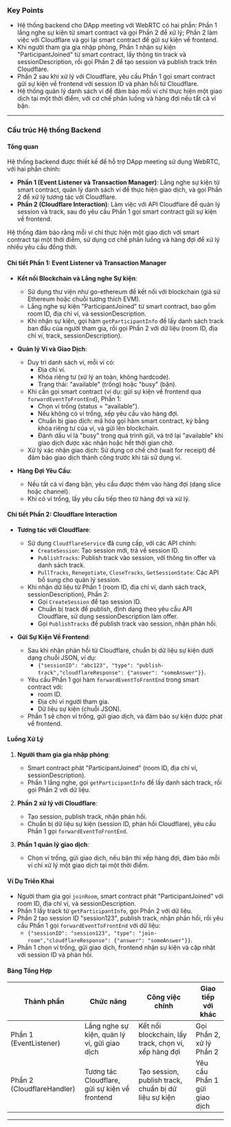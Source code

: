 ### Key Points  
- Hệ thống backend cho DApp meeting với WebRTC có hai phần: Phần 1 lắng nghe sự kiện từ smart contract và gọi Phần 2 để xử lý; Phần 2 làm việc với Cloudflare và gọi lại smart contract để gửi sự kiện về frontend.  
- Khi người tham gia gia nhập phòng, Phần 1 nhận sự kiện "ParticipantJoined" từ smart contract, lấy thông tin track và sessionDescription, rồi gọi Phần 2 để tạo session và publish track trên Cloudflare.  
- Phần 2 sau khi xử lý với Cloudflare, yêu cầu Phần 1 gọi smart contract gửi sự kiện về frontend với session ID và phản hồi từ Cloudflare.  
- Hệ thống quản lý danh sách ví để đảm bảo mỗi ví chỉ thực hiện một giao dịch tại một thời điểm, với cơ chế phân luồng và hàng đợi nếu tất cả ví bận.  

---

### Cấu trúc Hệ thống Backend  

#### Tổng quan  
Hệ thống backend được thiết kế để hỗ trợ DApp meeting sử dụng WebRTC, với hai phần chính:  
- **Phần 1 (Event Listener và Transaction Manager)**: Lắng nghe sự kiện từ smart contract, quản lý danh sách ví để thực hiện giao dịch, và gọi Phần 2 để xử lý tương tác với Cloudflare.  
- **Phần 2 (Cloudflare Interaction)**: Làm việc với API Cloudflare để quản lý session và track, sau đó yêu cầu Phần 1 gọi smart contract gửi sự kiện về frontend.  

Hệ thống đảm bảo rằng mỗi ví chỉ thực hiện một giao dịch với smart contract tại một thời điểm, sử dụng cơ chế phân luồng và hàng đợi để xử lý nhiều yêu cầu đồng thời.  

#### Chi tiết Phần 1: Event Listener và Transaction Manager  
- **Kết nối Blockchain và Lắng nghe Sự kiện**:  
  - Sử dụng thư viện như go-ethereum để kết nối với blockchain (giả sử Ethereum hoặc chuỗi tương thích EVM).  
  - Lắng nghe sự kiện "ParticipantJoined" từ smart contract, bao gồm room ID, địa chỉ ví, và sessionDescription.  
  - Khi nhận sự kiện, gọi hàm `getParticipantInfo` để lấy danh sách track ban đầu của người tham gia, rồi gọi Phần 2 với dữ liệu (room ID, địa chỉ ví, track, sessionDescription).  

- **Quản lý Ví và Giao Dịch**:  
  - Duy trì danh sách ví, mỗi ví có:  
    - Địa chỉ ví.  
    - Khóa riêng tư (xử lý an toàn, không hardcode).  
    - Trạng thái: "available" (trống) hoặc "busy" (bận).  
  - Khi cần gọi smart contract (ví dụ: gửi sự kiện về frontend qua `forwardEventToFrontEnd`), Phần 1:  
    - Chọn ví trống (status = "available").  
    - Nếu không có ví trống, xếp yêu cầu vào hàng đợi.  
    - Chuẩn bị giao dịch: mã hóa gọi hàm smart contract, ký bằng khóa riêng tư của ví, và gửi lên blockchain.  
    - Đánh dấu ví là "busy" trong quá trình gửi, và trở lại "available" khi giao dịch được xác nhận hoặc hết thời gian chờ.  
  - Xử lý xác nhận giao dịch: Sử dụng cơ chế chờ (wait for receipt) để đảm bảo giao dịch thành công trước khi tái sử dụng ví.  

- **Hàng Đợi Yêu Cầu**:  
  - Nếu tất cả ví đang bận, yêu cầu được thêm vào hàng đợi (dạng slice hoặc channel).  
  - Khi có ví trống, lấy yêu cầu tiếp theo từ hàng đợi và xử lý.  

#### Chi tiết Phần 2: Cloudflare Interaction  
- **Tương tác với Cloudflare**:  
  - Sử dụng `CloudflareService` đã cung cấp, với các API chính:  
    - `CreateSession`: Tạo session mới, trả về session ID.  
    - `PublishTracks`: Publish track vào session, với thông tin offer và danh sách track.  
    - `PullTracks`, `Renegotiate`, `CloseTracks`, `GetSessionState`: Các API bổ sung cho quản lý session.  
  - Khi nhận dữ liệu từ Phần 1 (room ID, địa chỉ ví, danh sách track, sessionDescription), Phần 2:  
    - Gọi `CreateSession` để tạo session ID.  
    - Chuẩn bị track để publish, định dạng theo yêu cầu API Cloudflare, sử dụng sessionDescription làm offer.  
    - Gọi `PublishTracks` để publish track vào session, nhận phản hồi.  

- **Gửi Sự Kiện Về Frontend**:  
  - Sau khi nhận phản hồi từ Cloudflare, chuẩn bị dữ liệu sự kiện dưới dạng chuỗi JSON, ví dụ:  
    - `{"sessionID": "abc123", "type": "publish-track","cloudflareResponse": {"answer": "someAnswer"}}`.  
  - Yêu cầu Phần 1 gọi hàm `forwardEventToFrontEnd` trong smart contract với:  
    - room ID.  
    - Địa chỉ ví người tham gia.  
    - Dữ liệu sự kiện (chuỗi JSON).  
  - Phần 1 sẽ chọn ví trống, gửi giao dịch, và đảm bảo sự kiện được phát về frontend.  

#### Luồng Xử Lý  
1. **Người tham gia gia nhập phòng**:  
   - Smart contract phát "ParticipantJoined" (room ID, địa chỉ ví, sessionDescription).  
   - Phần 1 lắng nghe, gọi `getParticipantInfo` để lấy danh sách track, rồi gọi Phần 2 với dữ liệu.  

2. **Phần 2 xử lý với Cloudflare**:  
   - Tạo session, publish track, nhận phản hồi.  
   - Chuẩn bị dữ liệu sự kiện (session ID, phản hồi Cloudflare), yêu cầu Phần 1 gọi `forwardEventToFrontEnd`.  

3. **Phần 1 quản lý giao dịch**:  
   - Chọn ví trống, gửi giao dịch, nếu bận thì xếp hàng đợi, đảm bảo mỗi ví chỉ xử lý một giao dịch tại một thời điểm.  

#### Ví Dụ Triển Khai  
- Người tham gia gọi `joinRoom`, smart contract phát "ParticipantJoined" với room ID, địa chỉ ví, và sessionDescription.  
- Phần 1 lấy track từ `getParticipantInfo`, gọi Phần 2 với dữ liệu.  
- Phần 2 tạo session ID "session123", publish track, nhận phản hồi, rồi yêu cầu Phần 1 gọi `forwardEventToFrontEnd` với dữ liệu:  
  - `{"sessionID": "session123", "type": "join-room","cloudflareResponse": {"answer": "someAnswer"}}`.  
- Phần 1 chọn ví trống, gửi giao dịch, frontend nhận sự kiện và cập nhật với session ID và phản hồi.  

#### Bảng Tổng Hợp  
| Thành phần          | Chức năng                                      | Công việc chính                                      | Giao tiếp với khác       |
|---------------------|-----------------------------------------------|-----------------------------------------------------|--------------------------|
| Phần 1 (EventListener) | Lắng nghe sự kiện, quản lý ví, gửi giao dịch | Kết nối blockchain, lấy track, chọn ví, xếp hàng đợi | Gọi Phần 2, xử lý Phần 2 |
| Phần 2 (CloudflareHandler) | Tương tác Cloudflare, gửi sự kiện về frontend | Tạo session, publish track, chuẩn bị dữ liệu sự kiện | Yêu cầu Phần 1 gửi giao dịch |

---
